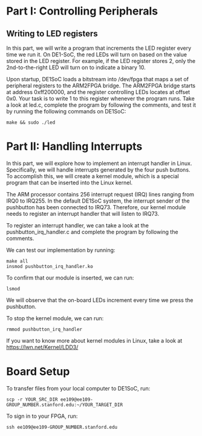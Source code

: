 # Part I: Controlling Peripherals
## Writing to LED registers

In this part, we will write a program that increments the LED register every time we run it. On DE1-SoC, the red LEDs will turn on based on the value stored in the LED register. For example, if the LED register stores 2, only the 2nd-to-the-right LED will turn on to indicate a binary 10. 

Upon startup, DE1SoC loads a bitstream into /dev/fpga that maps a set of peripheral registers to the ARM2FPGA bridge. The ARM2FPGA bridge starts at address 0xff200000, and the register controlling LEDs locates at offset 0x0. Your task is to write 1 to this register whenever the program runs. Take a look at led.c, complete the program by following the comments, and test it by running the following commands on DE1SoC: 
```cplusplus 
make && sudo ./led
```

# Part II: Handling Interrupts

In this part, we will explore how to implement an interrupt handler in Linux. Specifically, we will handle interrupts generated by the four push buttons. To accomplish this, we will create a kernel module, which is a special program that can be inserted into the Linux kernel. 

The ARM processor contains 256 interrupt request (IRQ) lines ranging from IRQ0 to IRQ255. In the default DE1SoC system, the interrupt sender of the pushbutton has been connected to IRQ73. Therefore, our kernel module needs to register an interrupt handler that will listen to IRQ73. 

To register an interrupt handler, we can take a look at the pushbutton_irq_handler.c and complete the program by following the comments.

We can test our implementation by running: 
```cplusplus
make all
insmod pushbutton_irq_handler.ko
```

To confirm that our module is inserted, we can run: 
```cplusplus
lsmod
```

We will observe that the on-board LEDs increment every time we press the pushbutton. 

To stop the kernel module, we can run: 
```cplusplus
rmmod pushbutton_irq_handler
```

If you want to know more about kernel modules in Linux, take a look at https://lwn.net/Kernel/LDD3/

# Board Setup
To transfer files from your local computer to DE1SoC, run: 
```cplusplus
scp -r YOUR_SRC_DIR ee109@ee109-GROUP_NUMBER.stanford.edu:~/YOUR_TARGET_DIR
```
To sign in to your FPGA, run: 
```cplusplus
ssh ee109@ee109-GROUP_NUMBER.stanford.edu
```
